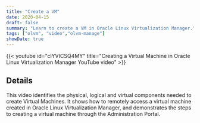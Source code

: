 ```yaml
---
title: "Create a VM"
date: 2020-04-15
draft: false
summary: "Learn to create a VM in Oracle Linux Virtualization Manager."
tags: ["olvm", "video","olvm-manage"]
showDate: true
---
```


{{< youtube id="clYVICSQ4MY" title="Creating a Virtual Machine in Oracle Linux Virtualization Manager YouTube video" >}}

## Details

This video identifies the physical, logical and virtual components needed to create Virtual Machines. It shows how to remotely access a virtual machine created in Oracle Linux Virtualization Manager, and demonstrates the steps to creating a virtual machine through the Administration Portal.

